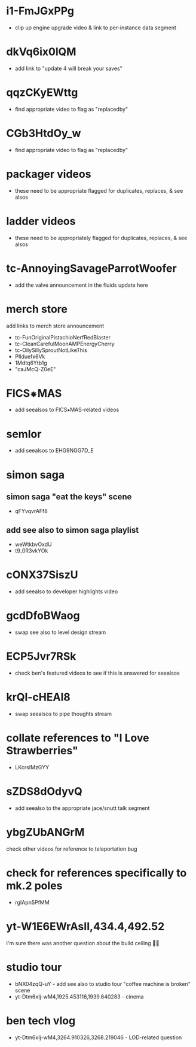 # i1-FmJGxPPg
* clip up engine upgrade video & link to per-instance data segment

# dkVq6ix0lQM
* add link to "update 4 will break your saves"

# qqzCKyEWttg
* find appropriate video to flag as "replacedby"

# CGb3HtdOy_w
* find appropriate video to flag as "replacedby"

# packager videos
* these need to be appropriate flagged for duplicates, replaces, & see alsos

# ladder videos
* these need to be appropriately flagged for duplicates, replaces, & see alsos

# tc-AnnoyingSavageParrotWoofer
* add the valve announcement in the fluids update here

# merch store
add links to merch store announcement
* tc-FunOriginalPistachioNerfRedBlaster
* tc-CleanCarefulMoonAMPEnergyCherry
* tc-OilySillySproutNotLikeThis
* PIlduefx6Vk
* 1Mdtq6Ytb1g
* "caJMcQ-Z0eE"

# FICS⁕MAS
* add seealsos to FICS⁕MAS-related videos

# semlor
* add seealsos to EHG9NGG7D_E

# simon saga
## simon saga "eat the keys" scene
* qFYvqvrAFf8

## add see also to simon saga playlist
* weWtkbvOxdU
* t9_0R3vkYOk

# cONX37SiszU
* add seealso to developer highlights video

# gcdDfoBWaog
* swap see also to level design stream

# ECP5Jvr7RSk
* check ben's featured videos to see if this is answered for seealsos

# krQI-cHEAl8
* swap seealsos to pipe thoughts stream

# collate references to "I Love Strawberries"
* LKcrsIMzGYY

# sZDS8dOdyvQ
* add seealso to the appropriate jace/snutt talk segment

# ybgZUbANGrM
check other videos for reference to teleportation bug

# check for references specifically to mk.2 poles
* rgIApn5PfMM

# yt-W1E6EWrAsII,434.4,492.52
I'm sure there was another question about the build ceiling 🤷‍♂️

# studio tour
* bNX04zqQ-uY - add see also to studio tour "coffee machine is broken" scene
* yt-Dtm6xIj-wM4,1925.453116,1939.640283 - cinema

# ben tech vlog
* yt-Dtm6xIj-wM4,3264.910326,3268.219046 - LOD-related question
